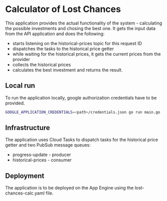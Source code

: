 # Calculator of Lost Chances

This application provides the actual functionality of the system - calculating the possible investments and chosing the best one. It gets the input data from the API application and does the following:

 - starts listening on the historical-prices topic for this request ID
 - dispatches the tasks to the historical price getter
 - while waiting for the historical prices, it gets the current prices from the provider
 - collects the historical prices
 - calculates the best investment and returns the result.

## Local run

To run the application locally, google authorization credentials have to be provided.

```bash
GOOGLE_APPLICATION_CREDENTIALS=<path>/credentials.json go run main.go
```

## Infrastructure

The application uses Cloud Tasks to dispatch tasks for the historical price getter and two PubSub message queues:
 - progress-update - producer
 - historical-prices - consumer

## Deployment

The application is to be deployed on the App Engine using the lost-chances-calc.yaml file.
